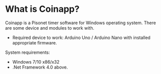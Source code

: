 # What is Coinapp?
Coinapp is a Pisonet timer software for Windows operating system. There are some device and modules to work with.


 * Required device to work: Arduino Uno / Arduino Nano with installed appropriate firmware.

System requirements:
 * Windows 7/10 x86/x32
 * .Net Framework 4.0 above.

